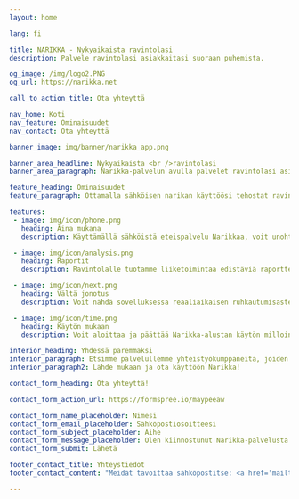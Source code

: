 ```yaml
---
layout: home

lang: fi

title: NARIKKA - Nykyaikaista ravintolasi
description: Palvele ravintolasi asiakkaitasi suoraan puhemista.

og_image: /img/logo2.PNG
og_url: https://narikka.net

call_to_action_title: Ota yhteyttä

nav_home: Koti
nav_feature: Ominaisuudet
nav_contact: Ota yhteyttä

banner_image: img/banner/narikka_app.png

banner_area_headline: Nykyaikaista <br />ravintolasi
banner_area_paragraph: Narikka-palvelun avulla palvelet ravintolasi asiakkaitasi ketterästi ja monipuolisesti suoraan puhelimesta. Voit sujuvoittaa eteispalvelua ottamalla käyttöön mobiilimaksut ja sähköiset narikkatunnisteet.

feature_heading: Ominaisuudet
feature_paragraph: Ottamalla sähköisen narikan käyttöösi tehostat ravintolasi kulunvalvontaa ja vältät eteispalvelun ruuhkapiikit.

features:
 - image: img/icon/phone.png
   heading: Aina mukana
   description: Käyttämällä sähköistä eteispalvelu Narikkaa, voit unohtaa hukkuneet narikkalaput ja välttää asiakkaiden hukkuneiden lappujen etsinnän odottelun.

 - image: img/icon/analysis.png
   heading: Raportit
   description: Ravintolalle tuotamme liiketoimintaa edistäviä raportteja sovelluksen käytöstä ja voit parantaa ravintola kokemusta entisestään.

 - image: img/icon/next.png
   heading: Vältä jonotus
   description: Voit nähdä sovelluksessa reaaliaikaisen ruhkautumisasteen ja jopa maksaa suoraan jonossa.

 - image: img/icon/time.png
   heading: Käytön mukaan
   description: Voit aloittaa ja päättää Narikka-alustan käytön milloin vain, laskutamme ainoastaan käytön perusteella.

interior_heading: Yhdessä paremmaksi
interior_paragraph: Etsimme palvelullemme yhteistyökumppaneita, joiden kanssa voimme kehittää palveluamme kohti parasta ratkaisua ravintoloiden sähköiseksi palvelualustaksi.
interior_paragraph2: Lähde mukaan ja ota käyttöön Narikka!

contact_form_heading: Ota yhteyttä!

contact_form_action_url: https://formspree.io/maypeeaw

contact_form_name_placeholder: Nimesi
contact_form_email_placeholder: Sähköpostiosoitteesi
contact_form_subject_placeholder: Aihe
contact_form_message_placeholder: Olen kiinnostunut Narikka-palvelusta...
contact_form_submit: Lähetä

footer_contact_title: Yhteystiedot
footer_contact_content: "Meidät tavoittaa sähköpostitse: <a href='mailto:info@narikka.net'>info@narikka.net</a>"

---
```

